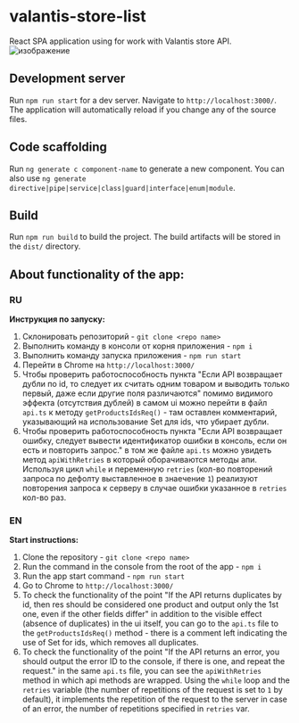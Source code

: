 # valantis-store-list
React SPA application using for work with Valantis store API.
![изображение](https://github.com/UlianaSavi/valantis-store-list/assets/105851981/aa5d87fe-d555-4a01-a375-364e6059502e)


## Development server

Run `npm run start` for a dev server. Navigate to `http://localhost:3000/`. The application will automatically reload if you change any of the source files.

## Code scaffolding

Run `ng generate c component-name` to generate a new component. You can also use `ng generate directive|pipe|service|class|guard|interface|enum|module`.

## Build

Run `npm run build` to build the project. The build artifacts will be stored in the `dist/` directory.

## About functionality of the app:

### RU

**Инструкция по запуску:**

1) Склонировать репозиторий - `git clone <repo name>`
2) Выполнить команду в консоли от корня приложения - `npm i`
3) Выполнить команду запуска приложения - `npm run start`
4) Перейти в Chrome на `http://localhost:3000/`
5) Чтобы проверить работоспособность пункта "Если API возвращает дубли по id, то следует их считать одним товаром и выводить только первый, даже если другие поля различаются" помимо видимого эффекта (отсутствия дублей) в самом ui можно перейти в файл `api.ts` к методу `getProductsIdsReq()` - там оставлен комментарий, указывающий на использование Set для ids, что убирает дубли.
6) Чтобы проверить работоспособность пункта "Если API возвращает ошибку, следует вывести идентификатор ошибки в консоль, если он есть и повторить запрос." в том же файле `api.ts` можно увидеть метод `apiWithRetries` в который оборачиваются методы апи. 
Используя цикл `while` и переменную `retries` (кол-во повторений запроса по дефолту выставленное в знаечение `1`) реализуют повторения запроса к серверу в случае ошибки указанное в `retries` кол-во раз.

### EN

**Start instructions:**

1) Clone the repository - `git clone <repo name>`
2) Run the command in the console from the root of the app - `npm i`
3) Run the app start command - `npm run start`
4) Go to Chrome to `http://localhost:3000/`
5) To check the functionality of the point "If the API returns duplicates by id, then res should be considered one product and output only the 1st one, even if the other fields differ" in addition to the visible effect (absence of duplicates) in the ui itself, you can go to the `api.ts` file to the `getProductsIdsReq()` method - there is a comment left indicating the use of Set for ids, which removes all duplicates.
6) To check the functionality of the point "If the API returns an error, you should output the error ID to the console, if there is one, and repeat the request." in the same `api.ts` file, you can see the `apiWithRetries` method in which api methods are wrapped.
Using the `while` loop and the `retries` variable (the number of repetitions of the request is set to `1` by default), it implements the repetition of the request to the server in case of an error, the number of repetitions specified in `retries` var.

